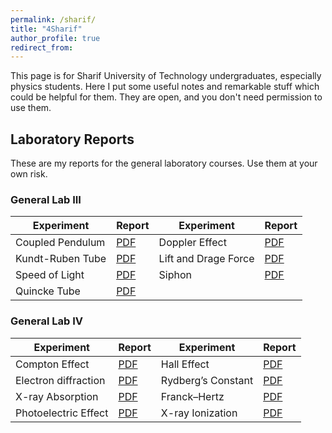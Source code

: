 ```yaml
---
permalink: /sharif/
title: "4Sharif"
author_profile: true
redirect_from: 
---
```

This page is for Sharif University of Technology undergraduates, especially physics students. Here I put some useful notes and remarkable stuff which could be helpful for them. They are open, and you don't need permission to use them.

## Laboratory Reports
These are my reports for the general laboratory courses. Use them at your own risk.

### General Lab III

| Experiment       | Report   | Experiment       | Report   | 
| -----------   | -------   | ----------   | -------   | 
| Coupled Pendulum  | [PDF](/files/GL3-1.pdf)|  Doppler Effect  | [PDF](/files/GL3-2.pdf)| 
| Kundt-Ruben Tube  | [PDF](/files/GL3-3.pdf)| Lift and Drage Force  | [PDF](/files/GL3-4.pdf)| 
| Speed of Light  | [PDF](/files/GL3-5.pdf)| Siphon  | [PDF](/files/GL3-6.pdf)| 
| Quincke Tube  | [PDF](/files/GL3-7.pdf)| | |

### General Lab IV

| Experiment       | Report   | Experiment       | Report   | 
| -----------   | -------   | ----------   | -------   | 
| Compton Effect  | [PDF](/files/GL4-1.pdf)|  Hall Effect  | [PDF](/files/GL4-2.pdf)| 
| Electron diffraction  | [PDF](/files/GL4-3.pdf)| Rydberg’s Constant  | [PDF](/files/GL4-4.pdf)| 
| X-ray Absorption  | [PDF](/files/GL4-5.pdf)| Franck–Hertz | [PDF](/files/GL4-6.pdf)| 
| Photoelectric Effect  | [PDF](/files/GL4-7.pdf)| X-ray Ionization | [PDF](/files/GL4-8.pdf)|

